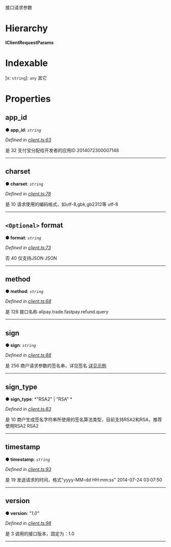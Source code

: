 

接口请求参数

# Hierarchy

**IClientRequestParams**

# Indexable

\[x: `string`\]:&nbsp;`any`
其它

# Properties

<a id="app_id"></a>

##  app_id

**● app_id**: *`string`*

*Defined in [client.ts:63](https://github.com/yc-node-typescript/alipay/blob/698a611/src/client.ts#L63)*

是 32 支付宝分配给开发者的应用ID 2014072300007148

___
<a id="charset"></a>

##  charset

**● charset**: *`string`*

*Defined in [client.ts:78](https://github.com/yc-node-typescript/alipay/blob/698a611/src/client.ts#L78)*

是 10 请求使用的编码格式，如utf-8,gbk,gb2312等 utf-8

___
<a id="format"></a>

## `<Optional>` format

**● format**: *`string`*

*Defined in [client.ts:73](https://github.com/yc-node-typescript/alipay/blob/698a611/src/client.ts#L73)*

否 40 仅支持JSON JSON

___
<a id="method"></a>

##  method

**● method**: *`string`*

*Defined in [client.ts:68](https://github.com/yc-node-typescript/alipay/blob/698a611/src/client.ts#L68)*

是 128 接口名称 alipay.trade.fastpay.refund.query

___
<a id="sign"></a>

##  sign

**● sign**: *`string`*

*Defined in [client.ts:88](https://github.com/yc-node-typescript/alipay/blob/698a611/src/client.ts#L88)*

是 256 商户请求参数的签名串，详见签名 [详见示例](https://docs.open.alipay.com/291/105974)

___
<a id="sign_type"></a>

##  sign_type

**● sign_type**: *"RSA2" |
"RSA"
*

*Defined in [client.ts:83](https://github.com/yc-node-typescript/alipay/blob/698a611/src/client.ts#L83)*

是 10 商户生成签名字符串所使用的签名算法类型，目前支持RSA2和RSA，推荐使用RSA2 RSA2

___
<a id="timestamp"></a>

##  timestamp

**● timestamp**: *`string`*

*Defined in [client.ts:93](https://github.com/yc-node-typescript/alipay/blob/698a611/src/client.ts#L93)*

是 19 发送请求的时间，格式"yyyy-MM-dd HH:mm:ss" 2014-07-24 03:07:50

___
<a id="version"></a>

##  version

**● version**: *"1.0"*

*Defined in [client.ts:98](https://github.com/yc-node-typescript/alipay/blob/698a611/src/client.ts#L98)*

是 3 调用的接口版本，固定为：1.0

___

